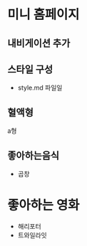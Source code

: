 # 미니 홈페이지

## 내비게이션 추가

## 스타일 구성

- style.md 파일일

## 혈액형

a형

## 좋아하는음식

- 곱창

# 좋아하는 영화

- 해리포터
- 트와일라잇
